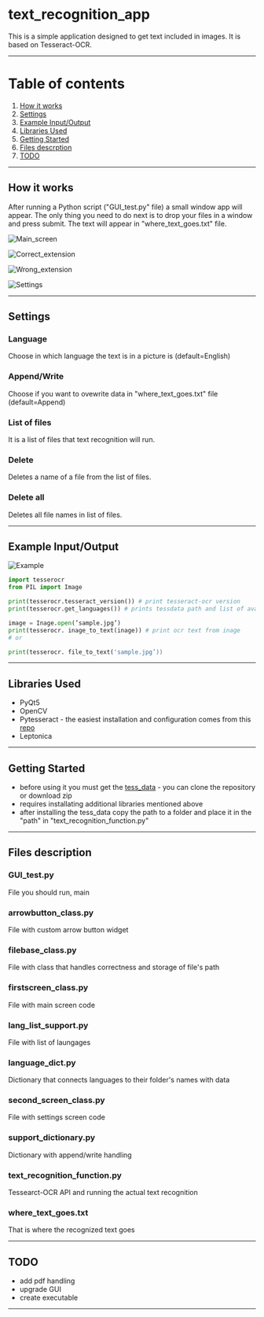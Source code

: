 # text_recognition_app

This is a simple application designed to get text included in images. It is based on Tesseract-OCR.

---
# Table of contents
1. [How it works](#how-it-works)
2. [Settings](#example-inputoutput)
3. [Example Input/Output](#settingst)
4. [Libraries Used](#libraries-used)
5. [Getting Started](#getting-started)
6. [Files descrption](#files-description)
7. [TODO](#todo)

---
## How it works
After running a Python script ("GUI_test.py" file) a small window app will appear. The only thing you need to do next is to drop your files in a window and press submit. The text will appear in "where_text_goes.txt" file.

![Main_screen](1.png)

![Correct_extension](2.png)

![Wrong_extension](3.png)

![Settings](4.png)

---
## Settings

### Language
Choose in which language the text is in a picture is (default=English)
### Append/Write
Choose if you want to ovewrite data in "where_text_goes.txt" file (default=Append)
### List of files
It is a list of files that text recognition will run.
### Delete
Deletes a name of a file from the list of files.
### Delete all
Deletes all file names in list of files.

---
## Example Input/Output

![Example](sample.jpg)

```py
import tesserocr
from PIL import Image

print(tesserocr.tesseract_version()) # print tesseract-ocr version
print(tesserocr.get_languages()) # prints tessdata path and list of available languages

image = Inage.open(’sample.jpg’)
print(tesserocr. inage_to_text(inage)) # print ocr text from inage
# or

print(tesserocr. file_to_text('sample.jpg’))
```

---
## Libraries Used
- PyQt5
- OpenCV
- Pytesseract - the easiest installation and configuration comes from this [repo](https://github.com/simonflueckiger/tesserocr-windows_build)
- Leptonica

---
## Getting Started
* before using it you must get the [tess_data](https://github.com/tesseract-ocr/tessdata) - you can clone the repository or download zip
* requires installating additional libraries mentioned above
* after installing the tess_data copy the path to a folder and place it in the "path" in "text_recognition_function.py"

---
## Files description

### GUI_test.py
File you should run, main 
### arrowbutton_class.py
File with custom arrow button widget
### filebase_class.py
File with class that handles correctness and storage of file's path
### firstscreen_class.py
File with main screen code
### lang_list_support.py
File with list of laungages
### language_dict.py
Dictionary that connects languages to their folder's names with data
### second_screen_class.py
File with settings screen code
### support_dictionary.py
Dictionary with append/write handling
### text_recognition_function.py
Tessearct-OCR API and running the actual text recognition
### where_text_goes.txt
That is where the recognized text goes

---
## TODO
* add pdf handling
* upgrade GUI
* create executable

---
